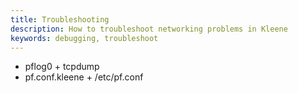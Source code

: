```yaml
---
title: Troubleshooting
description: How to troubleshoot networking problems in Kleene
keywords: debugging, troubleshoot
---
```


- pflog0 + tcpdump
- pf.conf.kleene + /etc/pf.conf

